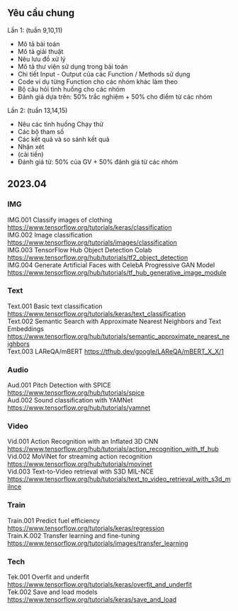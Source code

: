 ## Yêu cầu chung
Lần 1: (tuần 9,10,11)
- Mô tả bài toán
- Mô tả giải thuật
- Nêu lưu đồ xử lý
- Mô tả thư viện sử dụng trong bài toán
- Chi tiết Input - Output của các Function / Methods sử dụng
- Code ví dụ từng Function cho các nhóm khác làm theo
- Bộ câu hỏi tình huống cho các nhóm
- Đánh giá dựa trên: 50% trắc nghiệm  + 50% cho điểm từ các nhóm 

Lần 2: (tuần 13,14,15)
- Nêu các tình huống Chạy thử
- Các bộ tham số
- Các kết quả và so sánh kết quả 
- Nhận xét 
- (cải tiến)
- Đánh giá từ: 50% của GV + 50% đánh giá từ các nhóm 

## 2023.04


### IMG	  	  
IMG.001	Classify images of clothing	https://www.tensorflow.org/tutorials/keras/classification   
IMG.002	Image classification	https://www.tensorflow.org/tutorials/images/classification  
IMG.003	TensorFlow Hub Object Detection Colab	https://www.tensorflow.org/hub/tutorials/tf2_object_detection  
IMG.004	Generate Artificial Faces with CelebA Progressive GAN Model	https://www.tensorflow.org/hub/tutorials/tf_hub_generative_image_module  
		
		
		
		
### Text	    	
Text.001	Basic text classification	https://www.tensorflow.org/tutorials/keras/text_classification  
Text.002	Semantic Search with Approximate Nearest Neighbors and Text Embeddings	  https://www.tensorflow.org/hub/tutorials/semantic_approximate_nearest_neighbors  
Text.003	LAReQA/mBERT	https://tfhub.dev/google/LAReQA/mBERT_X_X/1  
		
		
		
###  Audio	  	  
Aud.001	Pitch Detection with SPICE	https://www.tensorflow.org/hub/tutorials/spice  
Aud.002	Sound classification with YAMNet	https://www.tensorflow.org/hub/tutorials/yamnet  
		
		
		
### Video	    	
Vid.001	Action Recognition with an Inflated 3D CNN	https://www.tensorflow.org/hub/tutorials/action_recognition_with_tf_hub  
Vid.002	MoViNet for streaming action recognition	https://www.tensorflow.org/hub/tutorials/movinet  
Vid.003	Text-to-Video retrieval with S3D MIL-NCE	https://www.tensorflow.org/hub/tutorials/text_to_video_retrieval_with_s3d_milnce  
		
		
###   Train	 	  
Train.001	Predict fuel efficiency	https://www.tensorflow.org/tutorials/keras/regression  
Train.K.002	Transfer learning and fine-tuning	https://www.tensorflow.org/tutorials/images/transfer_learning  
		
		
### Tech  	  	
Tek.001	Overfit and underfit	https://www.tensorflow.org/tutorials/keras/overfit_and_underfit  
Tek.002	Save and load models	https://www.tensorflow.org/tutorials/keras/save_and_load    



